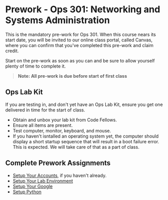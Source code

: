 # Prework - Ops 301: Networking and Systems Administration

This is the mandatory pre-work for Ops 301. When this course nears its start date, you will be invited to our online class portal, called Canvas, where you can confirm that you've completed this pre-work and claim credit.

Start on the pre-work as soon as you can and be sure to allow yourself plenty of time to complete it.

> **Note: All pre-work is due before start of first class**

## Ops Lab Kit

If you are testing in, and don't yet have an Ops Lab Kit, ensure you get one delivered in time for the start of class. 

- Obtain and unbox your lab kit from Code Fellows. 
- Ensure all items are present. 
- Test computer, monitor, keyboard, and mouse. 
- If you haven't isntalled an operating system yet, the computer should display a short startup sequence that will result in a boot failure error. This is expected. We will take care of that as a part of class. 

## Complete Prework Assignments

- [Setup Your Accounts](https://codefellows.github.io/common_curriculum/prep_work/Setup_Your_Accounts), if you haven't already. 
- [Setup Your Lab Environment](https://codefellows.github.io/ops-301-guide/curriculum/prework/setup-your-lab-environment)
- [Setup Your Google](https://codefellows.github.io/ops-301-guide/curriculum/prework/setup-your-google)
- [Setup Python](https://codefellows.github.io/ops-301-guide/curriculum/prework/setup-python)
